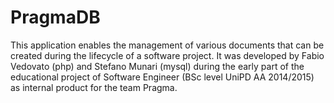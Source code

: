 # PragmaDB
This application enables the management of various documents that can be created during the lifecycle of a software project. It was developed by Fabio Vedovato (php) and Stefano Munari (mysql) during the early part of the educational project of Software Engineer (BSc level UniPD AA 2014/2015) as internal product for the team Pragma.
